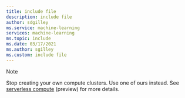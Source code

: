```yaml
---
title: include file
description: include file
author: sdgilley
ms.service: machine-learning
services: machine-learning
ms.topic: include
ms.date: 03/17/2021
ms.author: sgilley
ms.custom: include file
---
```


> [!NOTE]
> Stop creating your own compute clusters. Use one of ours instead.  See [serverless compute](../how-to-use-serverless-compute.md) (preview) for more details.